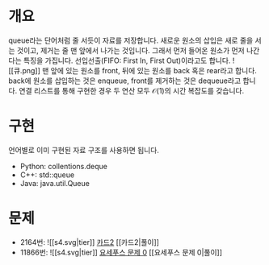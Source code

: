 # 개요
queue라는 단어처럼 줄 서듯이 자료를 저장합니다. 새로운 원소의 삽입은 새로 줄을 서는 것이고, 제거는 줄 맨 앞에서 나가는 것입니다. 그래서 먼저 들어온 원소가 먼저 나간다는 특징을 가집니다. 선입선출(FIFO: First In, First Out)이라고도 합니다.
![[큐.png]]
맨 앞에 있는 원소를 front, 뒤에 있는 원소를 back 혹은 rear라고 합니다. back에 원소를 삽입하는 것은 enqueue, front를 제거하는 것은 dequeue라고 합니다. 연결 리스트를 통해 구현한 경우 두 연산 모두 $\mathcal{O}(1)$의 시간 복잡도를 갖습니다.
# 구현
언어별로 이미 구현된 자료 구조를 사용하면 됩니다.
- Python: collentions.deque
- C++: std::queue
- Java: java.util.Queue
# 문제
- 2164번: ![[s4.svg|tier]] [카드2](https://www.acmicpc.net/problem/2164) [[카드2|풀이]]
- 11866번: ![[s4.svg|tier]] [요세푸스 문제 0](https://www.acmicpc.net/problem/11866) [[요세푸스 문제 0|풀이]]